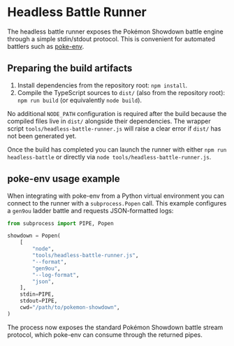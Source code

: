# Headless Battle Runner

The headless battle runner exposes the Pokémon Showdown battle engine through a
simple stdin/stdout protocol. This is convenient for automated battlers such as
[poke-env](https://github.com/hsahovic/poke-env).

## Preparing the build artifacts

1. Install dependencies from the repository root: `npm install`.
2. Compile the TypeScript sources to `dist/` (also from the repository root):
   `npm run build` (or equivalently `node build`).

No additional `NODE_PATH` configuration is required after the build because the
compiled files live in `dist/` alongside their dependencies. The wrapper script
`tools/headless-battle-runner.js` will raise a clear error if `dist/` has not
been generated yet.

Once the build has completed you can launch the runner with either
`npm run headless-battle` or directly via `node tools/headless-battle-runner.js`.

## poke-env usage example

When integrating with poke-env from a Python virtual environment you can
connect to the runner with a `subprocess.Popen` call. This example configures a
`gen9ou` ladder battle and requests JSON-formatted logs:

```python
from subprocess import PIPE, Popen

showdown = Popen(
    [
        "node",
        "tools/headless-battle-runner.js",
        "--format",
        "gen9ou",
        "--log-format",
        "json",
    ],
    stdin=PIPE,
    stdout=PIPE,
    cwd="/path/to/pokemon-showdown",
)
```

The process now exposes the standard Pokémon Showdown battle stream protocol,
which poke-env can consume through the returned pipes.
